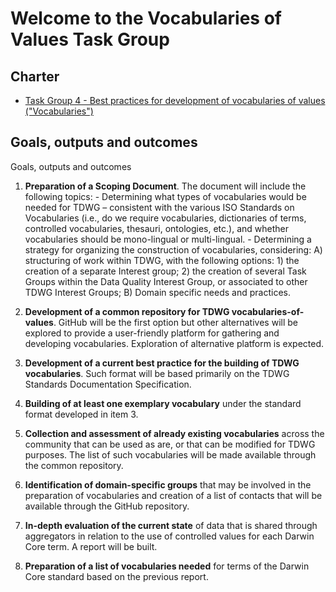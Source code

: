 <h1>Welcome to the Vocabularies of Values Task Group</h1>

## Charter 
-    [Task Group 4 - Best practices for development of vocabularies of values ("Vocabularies")](https://www.tdwg.org/community/bdq/tg-4/)


<h2>Goals, outputs and outcomes</h2>
Goals, outputs and outcomes

1. **Preparation of a Scoping Document**. The document will include the following topics: - Determining what types of vocabularies would be needed for TDWG – consistent with the various ISO Standards on Vocabularies (i.e., do we require vocabularies, dictionaries of terms, controlled vocabularies, thesauri, ontologies, etc.), and whether vocabularies should be mono-lingual or multi-lingual. - Determining a strategy for organizing the construction of vocabularies, considering: A) structuring of work within TDWG, with the following options: 1) the creation of a separate Interest group; 2) the creation of several Task Groups within the Data Quality Interest Group, or associated to other TDWG Interest Groups; B) Domain specific needs and practices.

2. **Development of a common repository for TDWG vocabularies-of-values**. GitHub will be the first option but other alternatives will be explored to provide a user-friendly platform for gathering and developing vocabularies. Exploration of alternative platform is expected.

3. **Development of a current best practice for the building of TDWG vocabularies**. Such format will be based primarily on the TDWG Standards Documentation Specification.

4. **Building of at least one exemplary vocabulary** under the standard format developed in item 3.

5. **Collection and assessment of already existing vocabularies** across the community that can be used as are, or that can be modified for TDWG purposes. The list of such vocabularies will be made available through the common repository.

6. **Identification of domain-specific groups** that may be involved in the preparation of vocabularies and creation of a list of contacts that will be available through the GitHub repository.

7. **In-depth evaluation of the current state** of data that is shared through aggregators in relation to the use of controlled values for each Darwin Core term. A report will be built.

8. **Preparation of a list of vocabularies needed** for terms of the Darwin Core standard based on the previous report.  
  
